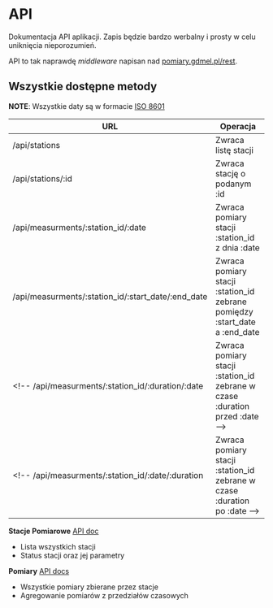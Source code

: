 # API

Dokumentacja API aplikacji. Zapis będzie bardzo werbalny i prosty w celu uniknięcia nieporozumień.

API to tak naprawdę _middleware_ napisan nad [pomiary.gdmel.pl/rest](http://pomiary.gdmel.pl/rest).

## Wszystkie dostępne metody

**NOTE**: Wszystkie daty są w formacie [ISO 8601](https://en.wikipedia.org/wiki/ISO_8601)

URL                                                | Operacja
-------------------------------------------------- | --------------------------------------------------------------------------
/api/stations                                      | Zwraca listę stacji
/api/stations/:id                                  | Zwraca stację o podanym :id
/api/measurments/:station_id/:date                 | Zwraca pomiary stacji :station_id z dnia :date
/api/measurments/:station_id/:start_date/:end_date | Zwraca pomiary stacji :station_id zebrane pomiędzy :start_date a :end_date
<!-- /api/measurments/:station_id/:duration/:date       | Zwraca pomiary stacji :station_id zebrane w czase :duration przed :date -->
<!-- /api/measurments/:station_id/:date/:duration       | Zwraca pomiary stacji :station_id zebrane w czase :duration po :date -->

**Stacje Pomiarowe** [API doc](stations.md)

- Lista wszystkich stacji
- Status stacji oraz jej parametry

**Pomiary** [API docs](measurments.md)

- Wszystkie pomiary zbierane przez stacje
- Agregowanie pomiarów z przedziałów czasowych
